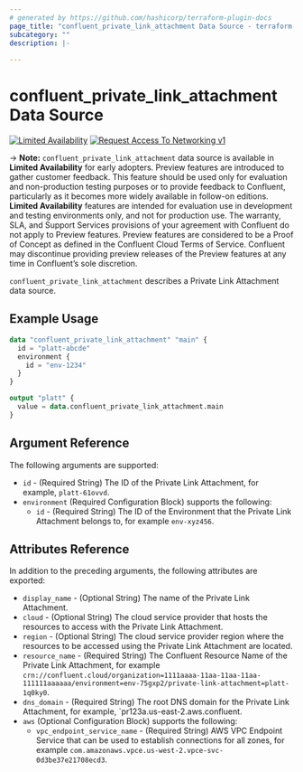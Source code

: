 ```yaml
---
# generated by https://github.com/hashicorp/terraform-plugin-docs
page_title: "confluent_private_link_attachment Data Source - terraform-provider-confluent"
subcategory: ""
description: |-
   
---
```


# confluent_private_link_attachment Data Source

[![Limited Availability](https://img.shields.io/badge/Lifecycle%20Stage-Limited%20Availability-%2345c6e8)](https://docs.confluent.io/cloud/current/api.html#section/Versioning/API-Lifecycle-Policy)
[![Request Access To Networking v1](https://img.shields.io/badge/-Request%20Access%20To%20Networking%20v1-%23bc8540)](mailto:ccloud-api-access+networking-v1-early-access@confluent.io?subject=Request%20to%20join%20networking/v1%20API%20Early%20Access&body=I%E2%80%99d%20like%20to%20join%20the%20Confluent%20Cloud%20API%20Early%20Access%20for%20networking/v1%20to%20provide%20early%20feedback%21%20My%20Cloud%20Organization%20ID%20is%20%3Cretrieve%20from%20https%3A//confluent.cloud/settings/billing/payment%3E.)

-> **Note:** `confluent_private_link_attachment` data source is available in **Limited Availability** for early adopters. Preview features are introduced to gather customer feedback. This feature should be used only for evaluation and non-production testing purposes or to provide feedback to Confluent, particularly as it becomes more widely available in follow-on editions.  
**Limited Availability** features are intended for evaluation use in development and testing environments only, and not for production use. The warranty, SLA, and Support Services provisions of your agreement with Confluent do not apply to Preview features. Preview features are considered to be a Proof of Concept as defined in the Confluent Cloud Terms of Service. Confluent may discontinue providing preview releases of the Preview features at any time in Confluent’s sole discretion.

`confluent_private_link_attachment` describes a Private Link Attachment data source.

## Example Usage

```terraform
data "confluent_private_link_attachment" "main" {
  id = "platt-abcde"
  environment {
    id = "env-1234"
  }
}

output "platt" {
  value = data.confluent_private_link_attachment.main
}
```

<!-- schema generated by tfplugindocs -->
## Argument Reference

The following arguments are supported:

- `id` - (Required String) The ID of the Private Link Attachment, for example, `platt-61ovvd`.
- `environment` (Required Configuration Block) supports the following:
    - `id` - (Required String) The ID of the Environment that the Private Link Attachment belongs to, for example `env-xyz456`.

## Attributes Reference

In addition to the preceding arguments, the following attributes are exported:

- `display_name` - (Optional String) The name of the Private Link Attachment.
- `cloud` - (Optional String) The cloud service provider that hosts the resources to access with the Private Link Attachment.
- `region` - (Optional String) The cloud service provider region where the resources to be accessed using the Private Link Attachment are located.
- `resource_name` - (Required String) The Confluent Resource Name of the Private Link Attachment, for example `crn://confluent.cloud/organization=1111aaaa-11aa-11aa-11aa-111111aaaaaa/environment=env-75gxp2/private-link-attachment=platt-1q0ky0`.
- `dns_domain` - (Required String) The root DNS domain for the Private Link Attachment, for example, `pr123a.us-east-2.aws.confluent.
- `aws` (Optional Configuration Block) supports the following:
    - `vpc_endpoint_service_name` - (Required String) AWS VPC Endpoint Service that can be used to establish connections for all zones, for example `com.amazonaws.vpce.us-west-2.vpce-svc-0d3be37e21708ecd3`.

